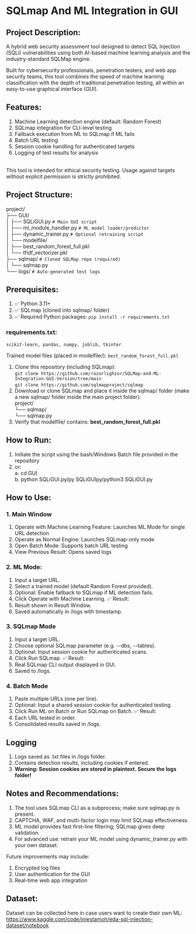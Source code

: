 # SQLmap And ML Integration in GUI
## Project Description:
A hybrid web security assessment tool designed to detect SQL Injection (SQLi) vulnerabilities using both AI-based machine learning analysis and the industry-standard SQLMap engine.

Built for cybersecurity professionals, penetration testers, and web app security teams, this tool combines the speed of machine learning classification with the depth of traditional penetration testing, all within an easy-to-use graphical interface (GUI).

## Features:

1. Machine Learning detection engine (default: Random Forest)
2. SQLmap integration for CLI-level testing
3. Fallback execution from ML to SQLmap if ML fails
4. Batch URL testing
5. Session cookie handling for authenticated targets
6. Logging of test results for analysis
</br>
This tool is intended for ethical security testing. Usage against targets without explicit permission is strictly prohibited.

## Project Structure:
project/
</br>├── GUI/
</br>│   ├── SQLiGUI.py             ```# Main GUI script```
</br>│   ├── ml_module_handler.py   ```# ML model loader/predictor```
</br>│   ├── dynamic_trainer.py     ```# Optional retraining script```
</br>│   └── modelfile/
</br>│       ├── best_random_forest_full.pkl
</br>│       └── tfidf_vectorizer.pkl
</br>├── sqlmap/                     ```# Cloned SQLMap repo (required)```
</br>│   └── sqlmap.py
</br>└── logs/                       ```# Auto-generated test logs```
## Prerequisites:
1. ✅ Python 3.11+
2. ✅ SQLmap (cloned into sqlmap/ folder)
3. ✅ Required Python packages:
```pip install -r requirements.txt```

### requirements.txt:
```scikit-learn, pandas, numpy, joblib, tkinter```

Trained model files (placed in modelfile/):
```best_random_forest_full.pkl```


1. Clone this repository (including SQLmap): </br>```git clone https://github.com/razorlighzor/SQLMap-and-ML-Integration-GUI-Version/tree/main``` </br> ```git clone https://github.com/sqlmapproject/sqlmap```
2. Download or clone SQLmap and place it inside the sqlmap/ folder (make a new sqlmap/ folder inside the main project folder):</br>
project/</br>
└── sqlmap/
</br> └── sqlmap.py
4. Verify that modelfile/ contains: **best_random_forest_full.pkl**

## How to Run:
1. Initiate the script using the bash/Windows Batch file provided in the repository
2. or:</br>
a. cd GUI</br>
b. python SQLiGUI.py/py SQLiGUIpy/python3 SQLiGUI.py

## How to Use:
### 1. Main Window
1. Operate with Machine Learning Feature: Launches ML Mode for single URL detection
2. Operate as Normal Engine: Launches SQLmap-only mode
3. Open Batch Mode: Supports batch URL testing
4. View Previous Result: Opens saved logs

### 2. ML Mode:
1. Input a target URL.
2. Select a trained model (default Random Forest provided).
3. Optional: Enable fallback to SQLmap if ML detection fails.
4. Click Operate with Machine Learning.
✅ Result:
1. Result shown in Result Window.
2. Saved automatically in /logs with timestamp.

### 3. SQLmap Mode
1. Input a target URL.
2. Choose optional SQLmap parameter (e.g. --dbs, --tables).
3. Optional: Input session cookie for authenticated scans.
4. Click Run SQLmap.
✅ Result:
1. Real SQLmap CLI output displayed in GUI.
2. Saved to /logs.

### 4. Batch Mode
1. Paste multiple URLs (one per line).
2. Optional: Input a shared session cookie for authenticated testing.
3. Click Run ML on Batch or Run SQLmap on Batch.
✅ Result:
1. Each URL tested in order.
2. Consolidated results saved in /logs.

## Logging
1. Logs saved as .txt files in /logs folder.
2. Contains detection results, including cookies if entered.
3. **Warning: Session cookies are stored in plaintext. Secure the logs folder!**

## Notes and Recommendations:
1. The tool uses SQLmap CLI as a subprocess; make sure sqlmap.py is present.
2. CAPTCHA, WAF, and multi-factor login may limit SQLmap effectiveness.
3. ML model provides fast first-line filtering; SQLmap gives deep validation.
4. For advanced use: retrain your ML model using dynamic_trainer.py with your own dataset.

Future improvements may include:
1. Encrypted log files
2. User authentication for the GUI
3. Real-time web app integration

## Dataset:
Dataset can be collected here in case users want to create their own ML: </br>
https://www.kaggle.com/code/iniestamoh/eda-sql-injection-dataset/notebook
